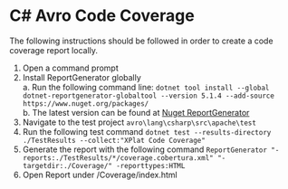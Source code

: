 <!--
/*
 * Licensed to the Apache Software Foundation (ASF) under one
 * or more contributor license agreements.  See the NOTICE file
 * distributed with this work for additional information
 * regarding copyright ownership.  The ASF licenses this file
 * to you under the Apache License, Version 2.0 (the
 * "License"); you may not use this file except in compliance
 * with the License.  You may obtain a copy of the License at
 *
 *     https://www.apache.org/licenses/LICENSE-2.0
 *
 * Unless required by applicable law or agreed to in writing, software
 * distributed under the License is distributed on an "AS IS" BASIS,
 * WITHOUT WARRANTIES OR CONDITIONS OF ANY KIND, either express or implied.
 * See the License for the specific language governing permissions and
 * limitations under the License.
 */
 -->
# C# Avro Code Coverage

The following instructions should be followed in order to create a code coverage report locally. 

1. Open a command prompt
2. Install ReportGenerator globally\
	a. Run the following command line: `dotnet tool install --global dotnet-reportgenerator-globaltool --version 5.1.4 --add-source https://www.nuget.org/packages/`\
	b. The latest version can be found at [Nuget ReportGenerator](https://www.nuget.org/packages/dotnet-reportgenerator-globaltool/)
3. Navigate to the test project `avro\lang\csharp\src\apache\test`
4. Run the following test command `dotnet test --results-directory ./TestResults --collect:"XPlat Code Coverage"`
5. Generate the report with the following command `ReportGenerator "-reports:./TestResults/*/coverage.cobertura.xml" "-targetdir:./Coverage/" -reporttypes:HTML`
6. Open Report under /Coverage/index.html
